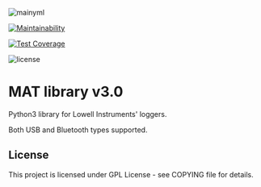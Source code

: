 
![mainyml](https://img.shields.io/github/actions/workflow/status/lowellinstruments/mat/.github/workflows/main.yml)

[![Maintainability](https://api.codeclimate.com/v1/badges/9682c96337fbc3e1a730/maintainability)](https://codeclimate.com/github/LowellInstruments/mat/maintainability)

[![Test Coverage](https://api.codeclimate.com/v1/badges/9682c96337fbc3e1a730/test_coverage)](https://codeclimate.com/github/LowellInstruments/mat/test_coverage)

![license](https://img.shields.io/github/license/lowellinstruments/mat?color=blue)


# MAT library v3.0

Python3 library for Lowell Instruments' loggers.

Both USB and Bluetooth types supported.

## License
This project is licensed under GPL License - see COPYING file for details.

